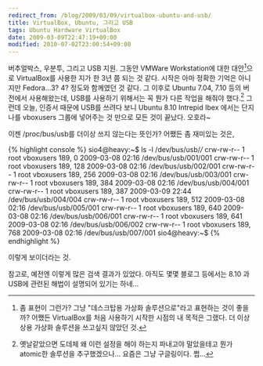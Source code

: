 ```yaml
---
redirect_from: /blog/2009/03/09/virtualbox-ubuntu-and-usb/
title: VirtualBox, Ubuntu, 그리고 USB
tags: Ubuntu Hardware VirtualBox
date: 2009-03-09T22:47:19+09:00
modified: 2010-07-02T23:00:54+09:00
---
```

버추얼박스, 우분투, 그리고 USB 지원. 그동안 VMWare Workstation에 대한
대안[^1]으로 VirtualBox를 사용한 지가 한 3년 쯤 되는 것 같다. 시작은
아마 정확한 기억은 아니지만 Fedora...3? 4? 정도와 함께였던 것 같다.
그 이후로 Ubuntu 7.04, 7.10 등의 버전에서 사용해왔는데, USB를 사용하기
위해서는 꼭 뭔가 다른 작업을 해줘야 했다.[^2]
그런데 오늘, 인증서 때문에 USB를 쓰려다 보니 Ubuntu 8.10 Intrepid Ibex
에서는 단지 나를 vboxusers 그룹에 넣어주는 것 만으로 모든 것이 끝났다.
오호라~

[^1]: 좀 표현이 그런가? 그냥 "데스크탑용 가상화 솔루션으로"라고 표현하는
      것이 좋을까? 어쨌든 VirtualBox를 처음 사용하기 시작한 시점의 내
      목적은 그랬다. 더 이상 상용 가상화 솔루션을 쓰고싶지 않았던 것.

[^2]: 옛날같았으면 도데체 왜 이런 설정을 해야 하는지 파내고야 말았을테고
      뭔가 atomic한 솔루션을 추구했겠으나... 요즘은 그냥 구글링이다.
      쩝...
     
이젠 /proc/bus/usb를 더이상 쓰지 않는다는 뜻인가? 어쨌든 좀 재미있는
것은,

{% highlight console %}
sio4@heavy:~$ ls -l /dev/bus/usb/*/*
crw-rw-r-- 1 root vboxusers 189, 0 2009-03-08 02:16 /dev/bus/usb/001/001
crw-rw-r-- 1 root vboxusers 189, 128 2009-03-08 02:16 /dev/bus/usb/002/001
crw-rw-r-- 1 root vboxusers 189, 256 2009-03-08 02:16 /dev/bus/usb/003/001
crw-rw-r-- 1 root vboxusers 189, 384 2009-03-08 02:16 /dev/bus/usb/004/001
crw-rw-r-- 1 root vboxusers 189, 387 2009-03-09 22:44 /dev/bus/usb/004/004
crw-rw-r-- 1 root vboxusers 189, 512 2009-03-08 02:16 /dev/bus/usb/005/001
crw-rw-r-- 1 root vboxusers 189, 640 2009-03-08 02:16 /dev/bus/usb/006/001
crw-rw-r-- 1 root vboxusers 189, 641 2009-03-08 02:16 /dev/bus/usb/006/002
crw-rw-r-- 1 root vboxusers 189, 768 2009-03-08 02:16 /dev/bus/usb/007/001
sio4@heavy:~$
{% endhighlight %}

이렇게 보이더라는 것.

참고로, 예전엔 이렇게 많은 검색 결과가 있었다. 아직도 몇몇 블로그
등에서는 8.10 과 USB에 관련된 해법이 설명되어 있기는 하네...


